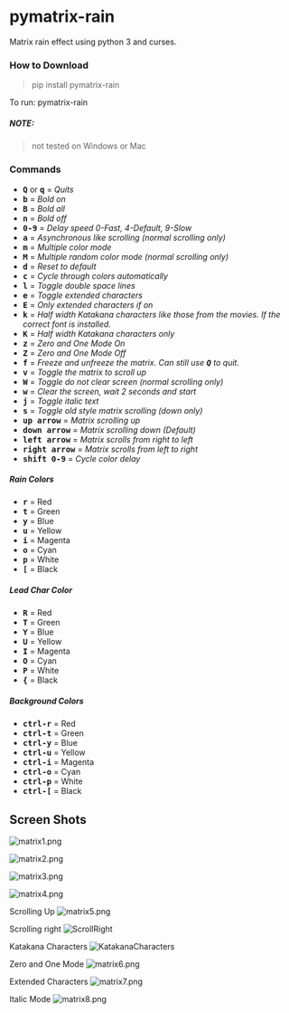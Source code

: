 # pymatrix-rain
Matrix rain effect using python 3 and curses.

### How to Download
 >pip install pymatrix-rain
 
 To run: pymatrix-rain


##### NOTE:

> not tested on Windows or Mac


###  Commands
- **<kbd>Q</kbd>** or **<kbd>q</kbd>** = *Quits*
- **<kbd>b</kbd>** = *Bold on*
- **<kbd>B</kbd>** = *Bold all*
- **<kbd>n</kbd>** = *Bold off*
- **<kbd>0-9</kbd>** = *Delay speed 0-Fast, 4-Default, 9-Slow*
- **<kbd>a</kbd>** = *Asynchronous like scrolling (normal scrolling only)*
- **<kbd>m</kbd>** = *Multiple color mode*
- **<kbd>M</kbd>** = *Multiple random color mode  (normal scrolling only)*
- **<kbd>d</kbd>** = *Reset to default*
- **<kbd>c</kbd>** = *Cycle through colors automatically*
- **<kbd>l</kbd>** = *Toggle double space lines*
- **<kbd>e</kbd>** = *Toggle extended characters*
- **<kbd>E</kbd>** = *Only extended characters if on*
- **<kbd>k</kbd>** = *Half width Katakana characters like those from the movies. If the correct font is installed.*
- **<kbd>K</kbd>** = *Half width Katakana characters only*
- **<kbd>z</kbd>** = *Zero and One Mode On*
- **<kbd>Z</kbd>** = *Zero and One Mode Off*
- **<kbd>f</kbd>** = *Freeze and unfreeze the matrix. Can still use **<kbd>Q</kbd>** to quit.*
- **<kbd>v</kbd>** = *Toggle the matrix to scroll up*
- **<kbd>W</kbd>** = *Toggle do not clear screen  (normal scrolling only)*
- **<kbd>w</kbd>** = *Clear the screen, wait 2 seconds and start*
- **<kbd>j</kbd>** = *Toggle italic text*
- **<kbd>s</kbd>** = *Toggle old style matrix scrolling (down only)*
- **<kbd>up arrow</kbd>** = *Matrix scrolling up*
- **<kbd>down arrow</kbd>** = *Matrix scrolling down (Default)*
- **<kbd>left arrow</kbd>** = *Matrix scrolls from right to left*
- **<kbd>right arrow</kbd>** = *Matrix scrolls from left to right*
- **<kbd>shift 0-9</kbd>** = *Cycle color delay*

##### Rain Colors
- **<kbd>r</kbd>** = Red
- **<kbd>t</kbd>** = Green
- **<kbd>y</kbd>** = Blue
- **<kbd>u</kbd>** = Yellow
- **<kbd>i</kbd>** = Magenta
- **<kbd>o</kbd>** = Cyan
- **<kbd>p</kbd>** = White
- **<kbd>[</kbd>** = Black

##### Lead Char Color
- **<kbd>R</kbd>** = Red
- **<kbd>T</kbd>** = Green
- **<kbd>Y</kbd>** = Blue
- **<kbd>U</kbd>** = Yellow
- **<kbd>I</kbd>** = Magenta
- **<kbd>O</kbd>** = Cyan
- **<kbd>P</kbd>** = White
- **<kbd>{</kbd>** = Black

##### Background Colors
- **<kbd>ctrl-r</kbd>** = Red
- **<kbd>ctrl-t</kbd>** = Green
- **<kbd>ctrl-y</kbd>** = Blue
- **<kbd>ctrl-u</kbd>** = Yellow
- **<kbd>ctrl-i</kbd>** = Magenta
- **<kbd>ctrl-o</kbd>** = Cyan
- **<kbd>ctrl-p</kbd>** = White
- **<kbd>ctrl-[</kbd>** = Black

## Screen Shots
![matrix1.png](https://i.fluffy.cc/Vs2ZW5PBdM0QXv7Ljz3LDV7JCg2LJBJK.png)

![matrix2.png](https://i.fluffy.cc/LWwpSxJldKBBVlC260Zc7T5CRg7JN303.png)

![matrix3.png](https://i.fluffy.cc/K0MNwrm4KC69NZRQm1k3JsR9j1FqxjWm.png)

![matrix4.png](https://i.fluffy.cc/h582RvNQxqcsX5029wcK9q0v2kBPcRMd.png)

Scrolling Up
![matrix5.png](https://i.fluffy.cc/q7xjhc011J6N5nP53dDKrnnJNX7Qp5t3.png)

Scrolling right
![ScrollRight](https://i.fluffy.cc/7pTmzLLgr2gXl2qhQbr5HTNvQPsMZgCZ.png)

Katakana Characters
![KatakanaCharacters](https://i.fluffy.cc/Kq5gmgXR6zcNzMCjchP3qJ9BFv89d5zd.png)

Zero and One Mode
![matrix6.png](https://i.fluffy.cc/JdRwzdWxltVxc80RDGg7BDB41hZMFmNN.png)

Extended Characters
![matrix7.png](https://i.fluffy.cc/P20WlgFZwNsdCLDxfnmbSPcKCZKnlHS6.png)

Italic Mode
![matrix8.png](https://i.fluffy.cc/5jBjfXT0c7Vjl0gX1xkMT7nq3wXNwkNV.png)

